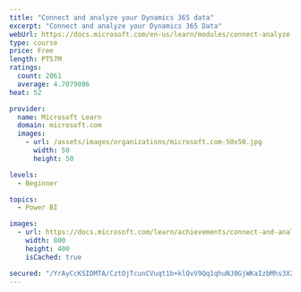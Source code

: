 ```yaml
---
title: "Connect and analyze your Dynamics 365 data​"
excerpt: "Connect and analyze your Dynamics 365 Data​"
webUrl: https://docs.microsoft.com/en-us/learn/modules/connect-analyze-dynamics-365-data/
type: course
price: Free
length: PT57M
ratings:
  count: 2061
  average: 4.7079086
heat: 52

provider:
  name: Microsoft Learn
  domain: microsoft.com
  images:
    - url: /assets/images/organizations/microsoft.com-50x50.jpg
      width: 50
      height: 50

levels:
  - Beginner

topics:
  - Power BI

images:
  - url: https://docs.microsoft.com/learn/achievements/connect-and-analyze-your-microsoft-dynamics-365-data-social.png
    width: 800
    height: 400
    isCached: true

secured: "/YrAyCcKSIDMTA/CztOjTcunCVuqt1b+klQvV9Qq1qhuNJ0GjWKaIzbMhs3X2AZa5KaANBOkyEL21Q1F5uNMAYPMmFoCTTihatoAEzwwwMJybTUdAQt3KGTKjWYNhJv1VYDvO4j7YcS+RArXXdkR1kok0KimPNTLMTNzKwykfhb+Nqgy0f0NP+ChjhAA+mUtjLhyk7J6kKwJu7UwXw1z03X2lS4PEf44YTiZY1Jf9tXi9jJI7BgdlON/C6Sl9P2ox3S+Kklf9wyhto7ztnbsc9PSqnDHozMFIcD3BHNd5pgMuwdxEkJvzq4/5bS1UxV79APqGqqT453df8uSh1evuoXwf/vvl4f7I1Qby/Zbk0BJ4XrvUj0lAY8BbPtw9L4WxKrh+BrVzrPPwBU16DPHYRmpGlbzdHKoE6SEHhSx1dw=;yCnZ/CzFSZQHSFpOwuwx1g=="
---
```


